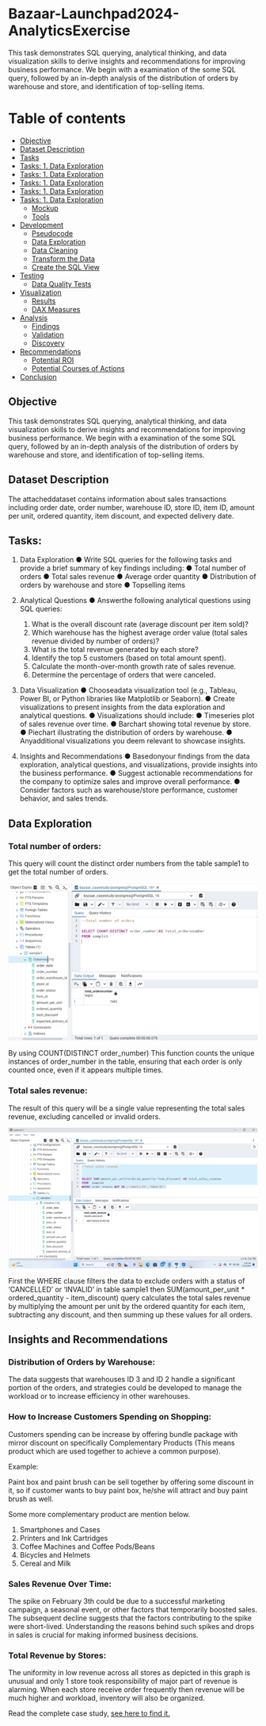 # Bazaar-Launchpad2024-AnalyticsExercise
This task demonstrates SQL querying, analytical thinking, and data visualization skills to derive insights and recommendations for improving business performance. We begin with a examination of the some SQL query, followed by an in-depth analysis of the distribution of orders by warehouse and store, and identification of top-selling items. 

# Table of contents 

- [Objective](#objective)
- [Dataset Description](#dataset-description)
- [Tasks](#tasks)
- [Tasks: 1. Data Exploration](#Tasks:-1.-Data-Exploration)
- [Tasks: 1. Data Exploration](#Tasks:-1.-Data-Exploration)
- [Tasks: 1. Data Exploration](#Tasks:-1.-Data-Exploration)
- [Tasks: 1. Data Exploration](#Tasks:-1.-Data-Exploration)
- [Tasks: 1. Data Exploration](#Tasks:-1.-Data-Exploration)
  - [Mockup](#mockup)
  - [Tools](#tools)
- [Development](#development)
  - [Pseudocode](#pseudocode)
  - [Data Exploration](#data-exploration)
  - [Data Cleaning](#data-cleaning)
  - [Transform the Data](#transform-the-data)
  - [Create the SQL View](#create-the-sql-view)
- [Testing](#testing)
  - [Data Quality Tests](#data-quality-tests)
- [Visualization](#visualization)
  - [Results](#results)
  - [DAX Measures](#dax-measures)
- [Analysis](#analysis)
  - [Findings](#findings)
  - [Validation](#validation)
  - [Discovery](#discovery)
- [Recommendations](#recommendations)
  - [Potential ROI](#potential-roi)
  - [Potential Courses of Actions](#potential-courses-of-actions)
- [Conclusion](#conclusion)

## Objective
This task demonstrates SQL querying, analytical thinking, and data visualization skills to derive insights and recommendations for improving business performance. We begin with a examination of the some SQL query, followed by an in-depth analysis of the distribution of orders by warehouse and store, and identification of top-selling items.

## Dataset Description
 The attacheddataset contains information about sales transactions including order date, order number, warehouse ID, store ID, item ID, amount per unit, ordered quantity, item discount, and expected delivery date.
 
## Tasks:
 
 1. Data Exploration
 ● Write SQL queries for the following tasks and provide a brief summary of key findings including:
 ● Total number of orders
 ● Total sales revenue
 ● Average order quantity
 ● Distribution of orders by warehouse and store
 ● Topselling items

 2. Analytical Questions
 ● Answerthe following analytical questions using SQL queries:
     1. What is the overall discount rate (average discount per item sold)?
     2. Which warehouse has the highest average order value (total sales revenue divided by number of orders)?
     3. What is the total revenue generated by each store?
     4. Identify the top 5 customers (based on total amount spent).
     5. Calculate the month-over-month growth rate of sales revenue.
     6. Determine the percentage of orders that were canceled.
       
 3. Data Visualization
 ● Chooseadata visualization tool (e.g., Tableau, Power BI, or Python libraries like Matplotlib or Seaborn).
 ● Create visualizations to present insights from the data exploration and analytical questions.
 ● Visualizations should include:
   ● Timeseries plot of sales revenue over time.
   ● Barchart showing total revenue by store.
   ● Piechart illustrating the distribution of orders by warehouse.
   ● Anyadditional visualizations you deem relevant to showcase insights.

 5. Insights and Recommendations
 ● Basedonyour findings from the data exploration, analytical questions, and visualizations, provide insights into the business performance.
 ● Suggest actionable recommendations for the company to optimize sales and improve overall performance.
 ● Consider factors such as warehouse/store performance, customer behavior, and sales trends.

## Data Exploration

### Total number of orders: 
This query will count the distinct order numbers from the table sample1 to get the total number of orders.

![Total order number](https://github.com/Syed-Ammad-99/Bazaar-Launchpad2024-AnalyticsExercise/blob/main/screenshots/Total%20order%20number.png)

By using COUNT(DISTINCT order_number) This function counts the unique instances of order_number in the table, ensuring that each order is only counted once, even if it appears multiple times.

### Total sales revenue:
The result of this query will be a single value representing the total sales revenue, excluding cancelled or invalid orders.

![Total sales revenue](https://github.com/Syed-Ammad-99/Bazaar-Launchpad2024-AnalyticsExercise/blob/main/screenshots/Total%20sales%20revenue.png)

First the WHERE clause filters the data to exclude orders with a status of ‘CANCELLED’ or ‘INVALID’ in table sample1 then SUM(amount_per_unit * ordered_quantity - item_discount) query calculates the total sales revenue by multiplying the amount per unit by the ordered quantity for each item, subtracting any discount, and then summing up these values for all orders. 






## Insights and Recommendations 

### Distribution of Orders by Warehouse: 

The data suggests that warehouses ID 3 and ID 2 handle a significant portion of the orders, and 
strategies could be developed to manage the workload or to increase efficiency in other warehouses.  

### How to Increase Customers Spending on Shopping: 

Customers spending can be increase by offering bundle package with mirror discount on specifically 
Complementary Products (This means product which are used together to achieve a common purpose). 

Example:    

Paint box and paint brush can be sell together by offering some discount in it, so if customer wants to 
buy paint box, he/she will attract and buy paint brush as well. 

Some more complementary product are mention below. 
1. Smartphones and Cases 
2. Printers and Ink Cartridges 
3. Coffee Machines and Coffee Pods/Beans 
4. Bicycles and Helmets 
5. Cereal and Milk 

### Sales Revenue Over Time: 

The spike on February 3th could be due to a successful marketing campaign, a seasonal event, or other 
factors that temporarily boosted sales. The subsequent decline suggests that the factors contributing to 
the spike were short-lived. Understanding the reasons behind such spikes and drops in sales is crucial for 
making informed business decisions.

### Total Revenue by Stores: 

The uniformity in low revenue across all stores as depicted in this graph is unusual and only 1 store took 
responsibility of major part of revenue is alarming. When each store receive order frequently then 
revenue will be much higher and workload, inventory will also be organized.







Read the complete case study, [see here to find it.](https://github.com/Syed-Ammad-99/Bazaar-Launchpad2024-AnalyticsExercise/blob/main/Launchpad%202024%20CASE%20STUDY.pdf)
